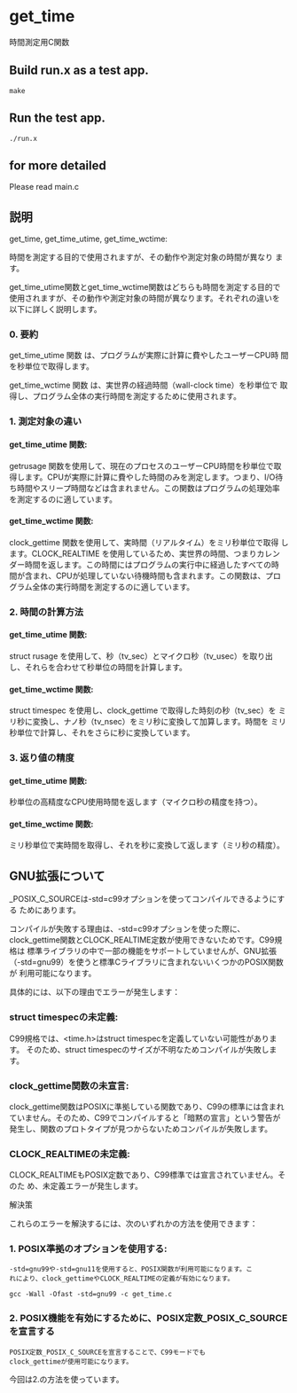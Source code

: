 # get_time

時間測定用C関数

## Build run.x as a test app.

```
make
```

## Run the test app.


```
./run.x
```

## for more detailed

Please read main.c

## 説明

get_time, get_time_utime, get_time_wctime:

時間を測定する目的で使用されますが、その動作や測定対象の時間が異なり
ます。

get_time_utime関数とget_time_wctime関数はどちらも時間を測定する目的で
使用されますが、その動作や測定対象の時間が異なります。それぞれの違いを
以下に詳しく説明します。

### 0. 要約

get_time_utime 関数 は、プログラムが実際に計算に費やしたユーザーCPU時
間を秒単位で取得します。

get_time_wctime 関数 は、実世界の経過時間（wall-clock time）を秒単位で
取得し、プログラム全体の実行時間を測定するために使用されます。


### 1. 測定対象の違い

#### get_time_utime 関数:

getrusage 関数を使用して、現在のプロセスのユーザーCPU時間を秒単位で取
得します。CPUが実際に計算に費やした時間のみを測定します。つまり、I/O待
ち時間やスリープ時間などは含まれません。この関数はプログラムの処理効率
を測定するのに適しています。

#### get_time_wctime 関数:

clock_gettime 関数を使用して、実時間（リアルタイム）をミリ秒単位で取得
します。CLOCK_REALTIME を使用しているため、実世界の時間、つまりカレン
ダー時間を返します。この時間にはプログラムの実行中に経過したすべての時
間が含まれ、CPUが処理していない待機時間も含まれます。この関数は、プロ
グラム全体の実行時間を測定するのに適しています。

### 2. 時間の計算方法

#### get_time_utime 関数:
struct rusage を使用して、秒（tv_sec）とマイクロ秒（tv_usec）を取り出
し、それらを合わせて秒単位の時間を計算します。

#### get_time_wctime 関数:

struct timespec を使用し、clock_gettime で取得した時刻の秒（tv_sec）を
ミリ秒に変換し、ナノ秒（tv_nsec）をミリ秒に変換して加算します。時間を
ミリ秒単位で計算し、それをさらに秒に変換しています。

### 3. 返り値の精度

#### get_time_utime 関数:

秒単位の高精度なCPU使用時間を返します（マイクロ秒の精度を持つ）。

#### get_time_wctime 関数:

ミリ秒単位で実時間を取得し、それを秒に変換して返します（ミリ秒の精度）。


## GNU拡張について

_POSIX_C_SOURCEは-std=c99オプションを使ってコンパイルできるようにする
ためにあります。

コンパイルが失敗する理由は、-std=c99オプションを使った際に、
clock_gettime関数とCLOCK_REALTIME定数が使用できないためです。C99規格は
標準ライブラリの中で一部の機能をサポートしていませんが、GNU拡張
（-std=gnu99）を使うと標準Cライブラリに含まれないいくつかのPOSIX関数が
利用可能になります。

具体的には、以下の理由でエラーが発生します：

### struct timespecの未定義:

C99規格では、<time.h>はstruct timespecを定義していない可能性があります。
そのため、struct timespecのサイズが不明なためコンパイルが失敗します。

### clock_gettime関数の未宣言:

clock_gettime関数はPOSIXに準拠している関数であり、C99の標準には含まれ
ていません。そのため、C99でコンパイルすると「暗黙の宣言」という警告が
発生し、関数のプロトタイプが見つからないためコンパイルが失敗します。

### CLOCK_REALTIMEの未定義:

CLOCK_REALTIMEもPOSIX定数であり、C99標準では宣言されていません。そのた
め、未定義エラーが発生します。

解決策

これらのエラーを解決するには、次のいずれかの方法を使用できます：

### 1. POSIX準拠のオプションを使用する:

    -std=gnu99や-std=gnu11を使用すると、POSIX関数が利用可能になります。こ
    れにより、clock_gettimeやCLOCK_REALTIMEの定義が有効になります。

```
gcc -Wall -Ofast -std=gnu99 -c get_time.c 
```

### 2. POSIX機能を有効にするために、POSIX定数_POSIX_C_SOURCEを宣言する

    POSIX定数_POSIX_C_SOURCEを宣言することで、C99モードでも
    clock_gettimeが使用可能になります。

今回は2.の方法を使っています。

